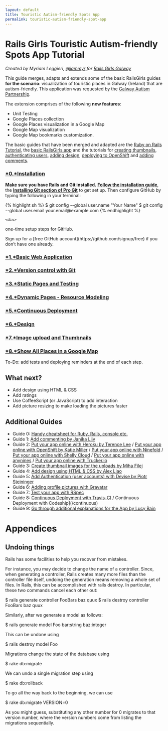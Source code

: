 ```yaml
---
layout: default
title: Touristic Autism-friendly Spots App 
permalink: touristic-autism-friendly-spot-app
---
```


# Rails Girls Touristic Autism-friendly Spots App Tutorial

*Created by Myriam Leggieri, [@iammyr](https://twitter.com/iammyr)*
*for [Rails Girls Galway](https://github.com/RailsGirlsGalway)*


This guide merges, adapts and extends some of the basic RailsGirls guides **for the scenario**: visualization of touristic places in Galway (Ireland) that are autism-friendly. This application was requested by the [Galway Autism Partnership](http://www.galwayautismpartnership.com/). 

The extension comprises of the following **new features**:

* Unit Testing
* Google Places collection
* Google Places visualization in a Google Map
* Google Map visualization
* Google Map bookmarks customization.


The basic guides that have been merged and adapted are the [Ruby on Rails Tutorial](http://www.railstutorial.org/book), the [basic RailsGirls app](http://guides.railsgirls.com/app/) and the tutorials for [creating thumbnails](http://guides.railsgirls.com/thumbnails), [authenticating users](http://guides.railsgirls.com/devise/), [adding design](http://guides.railsgirls.com/design), [deploying to OpenShift](http://guides.railsgirls.com/openshift/) and [adding comments](http://guides.railsgirls.com/commenting).



### [*0.*Installation](/install)

**Make sure you have Rails and Git installed.** [**Follow the installation guide**](/install), the [**Installing Git section of Pro Git**](http://www.git-scm.com/book/en/Getting-Started-Installing-Git) to get set up. Then configure GitHub by typing the following in your terminal:
<div class="os-specific">
  <div class="nix">
{% highlight sh %}
$ git config --global user.name "Your Name"
$ git config --global user.email your.email@example.com
{% endhighlight %}

    <div>
<p>one-time setup steps for GitHub.</p>
    </div>
Sign up for a [free GitHub account](https://github.com/signup/free) if you don’t have one already. 


### [*1.*Basic Web Application](/_posts/2014-05-29-touristic-autism_basic-app.markdown)

### [*2.*Version control with Git](/_posts/2014-05-29-touristic-autism_git.markdown)

### [*3.*Static Pages and Testing](/_posts/2014-05-29-touristic-autism_static-pages-tdd.markdown)

### [*4.*Dynamic Pages - Resource Modeling](/_posts/2014-05-29-touristic-autism_resource-modeling.markdown)

### [*5.*Continuous Deployment](/_posts/2014-05-29-touristic-autism_continuous-deployment.markdown)

### [*6.*Design](/_posts/2014-05-29-touristic-autism_design.markdown)

### [*7.*Image upload and Thumbnails](/_posts/2014-05-29-touristic-autism_image-upload.markdown)

### [*8.*Show All Places in a Google Map](/_posts/2014-05-29-touristic-autism_google-map.markdown)


To-Do: add tests and deploying reminders at the end of each step.



## What next?

* Add design using HTML &amp; CSS
* Add ratings
* Use CoffeeScript (or JavaScript) to add interaction
* Add picture resizing to make loading the pictures faster


## Additional Guides

* Guide 0: [Handy cheatsheet for Ruby, Rails, console etc.](https://github.com/PragTob/rails-beginner-cheatsheet)
* Guide 1: [Add commenting by Janika Liiv](/commenting)
* Guide 2: [Put your app online with Heroku by Terence Lee](/heroku) / [Put your app online with OpenShift by Katie Miller](/openshift) / [Put your app online with Ninefold](/ninefold) / [Put your app online with Shelly Cloud](/shellycloud) / [Put your app online with anynines](/anynines) / [Put your app online with Trucker.io](/trucker)
* Guide 3: [Create thumbnail images for the uploads by Miha Filej](/thumbnails)
* Guide 4: [Add design using HTML &amp; CSS by Alex Liao](/design)
* Guide 5: [Add Authentication (user accounts) with Devise by Piotr Steininger](/devise/)
* Guide 6: [Adding profile pictures with Gravatar](/gravatar)
* Guide 7: [Test your app with RSpec](/testing-rspec)
* Guide 8: [Continuous Deployment with Travis-CI](/continuous-travis) / Continuous Deployment with Codeship](/continuous)
* Guide 9: [Go through additional explanations for the App by Lucy Bain](https://github.com/lbain/railsgirls)


# Appendices

## Undoing things

Rails has some facilities to help you recover from mistakes. 

For instance, you may decide to change the name of a controller. Since, when generating a controller, Rails creates many more files than the controller file itself, undoing the generation means removing a whole set of files. In Rails, this can be accomplished with rails destroy. In particular, these two commands cancel each other out:

  $ rails generate controller FooBars baz quux
  $ rails destroy  controller FooBars baz quux

Similarly, after we generate a model as follows:

  $ rails generate model Foo bar:string baz:integer

This can be undone using

  $ rails destroy model Foo


Migrations change the state of the database using

  $ rake db:migrate

We can undo a single migration step using

  $ rake db:rollback

To go all the way back to the beginning, we can use

  $ rake db:migrate VERSION=0

As you might guess, substituting any other number for 0 migrates to that version number, where the version numbers come from listing the migrations sequentially.

